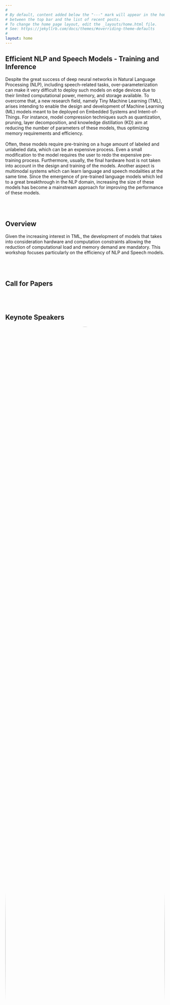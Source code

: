 ```yaml
---
#
# By default, content added below the "---" mark will appear in the home page
# between the top bar and the list of recent posts.
# To change the home page layout, edit the _layouts/home.html file.
# See: https://jekyllrb.com/docs/themes/#overriding-theme-defaults
#
layout: home
---
```


<!-- <img src="/images/deep.jpg"> -->
<h2 class="blackpar_title">Efficient NLP and Speech Models - Training and Inference</h2>
<p>

Despite the great success of deep neural networks in Natural Language Processing (NLP), including speech-related tasks, over-parameterization can make it very difficult to deploy such models on edge devices due to their limited computational power, memory, and storage available. To overcome that, a new research field, namely Tiny Machine Learning (TML), arises intending to enable the design and development of Machine Learning (ML) models meant to be deployed on Embedded Systems and Intent-of-Things. For instance, model compression techniques such as quantization, pruning, layer decomposition, and knowledge distillation (KD) aim at reducing the number of parameters of these models, thus optimizing memory requirements and efficiency.
<br><br>
Often, these models require pre-training on a huge amount of labeled and unlabeled data, which can be an expensive process. Even a small modification to the model requires the user to redo the expensive pre-training process. Furthermore, usually, the final hardware host is not taken into account in the design and training of the models. Another aspect is multimodal systems which can learn language and speech modalities at the same time. Since the emergence of pre-trained language models which led to a great breakthrough in the NLP domain, increasing the size of these models has become a mainstream approach for improving the performance of these models.


<!--	
The workshop will take place on <span class="blackhighlighted">DATE, 2021</span>. 
Due to the pandemic, the workshop will be <span class="blackhighlighted">VIRTUAL</span>. More details will be provided soon. 

Note that to attend the event, a registration on the ICLR website is required. All workshop events (except Poster session and open discussion) can be followed using the ICLR link or use the zoom link by clicking on “join zoom” on the ICLR link. For the Poster session participants should une the Gather.town link. Note that papers id can be found on Accepter papers section.
</p>
<br>
-->
<br><br>
<h2 class="blackpar_title" id="Overview">Overview</h2>
<p>
Given the increasing interest in TML, the development of models that takes into consideration hardware and computation constraints allowing the reduction of computational load and memory demand are mandatory. This workshop focuses particularly on the efficiency of NLP and Speech models.
</p>
<br><br>

<!-- Call for Papers -->
<h2 class="blackpar_title" id="Call for Papers">Call for Papers</h2>

<br><br>
<!--Keynote Spearkers-->
<h2 class="blackpar_title" id="keynotes">Keynote Speakers</h2>
<div class="row">
	<div class="card column">
	  <img src="/images/boxing.jpg" alt="Boxing Chen" style="width:100%; border-radius:50%;">
	  <div class="container">
		<center>
		<h4>
			<b>X.<br>Boxing Chen</b>
			<br>
			Alibaba
		</h4>
		</center>
	  </div>
	</div>
	<div class="card column">
	  <img src="/images/xinjiang.jpg" alt="Xin Jiang" style="width:100%; border-radius:50%;">
	  <div class="container">
		<center>
		<h4>
			<b>Dr.<br>Xin Jiang</b>
			<br>
			Huawei
		</h4>
		</center>
	  </div>
	</div>
	<div class="card column">
	  <img src="/images/norouzi.jpg" alt="Mohammad Norouzi" style="width:100%; border-radius:50%;">
	  <div class="container">
		<center>
		<h4>
			<b>Dr.<br>Mohammad Norouzi</b>
			<br>
			Google Brain
		</h4>
		</center>
	  </div>
	</div>
	<div class="card column">
	  <img src="/images/zettlemoyer.jpg" alt="Luke Zettlemoyer" style="width:100%; border-radius:50%;">
	  <div class="container">
		<center>
		<h4>
			<b>X.<br>Luke Zettlemoyer</b>
			<br>
			University of Washington and Facebook
		</h4>
		</center>
	  </div>
	</div>
</div>
<div class="row">
	<div class="card column">
	  <img src="/images/sameer_singh.jpg" alt="Saneer Singh" style="width:100%; border-radius:50%;">
	  <div class="container">
		<center>
		<h4>
			<b>Prof.<br>Saneer Singh</b>
			<br>
			University of California
		</h4>
		</center>
	  </div>
	</div>
	<div class="card column">
	  <img src="/images/xu_sun.jpg" alt="Xu Sun" style="width:100%; border-radius:50%;">
	  <div class="container">
		<center>
		<h4>
			<b>Dr.<br>Xu Sun</b>
			<br>
			Peking University
		</h4>
		</center>
	  </div>
	</div>
	<div class="card column">
	  <img src="/images/kevin.jpg" alt="Kevin Duh" style="width:100%; border-radius:50%;">
	  <div class="container">
		<center>
		<h4>
			<b>Prof.<br>Kevin Duh</b>
			<br>
			Johns Hopkins University
		</h4>
		</center>
	  </div>
	</div>	
	<div class="card column">
	  <img src="/images/danqi_2019.jpg" alt="Danqi Chen" style="width:100%; border-radius:50%;">
	  <div class="container">
		<center>
		<h4>
			<b>X.<br>Danqi Chen</b>
			<br>
			Assistant professor, Princeton University
		</h4>
		</center>
	  </div>
	</div>	
</div>

<br> <br>
<!-- Organizers -->
<h2 class="blackpar_title" id="Organizers">Organizers</h2>
<div class="row">
	<div class="card column" style="margin-left:13%;">
	  <img src="/images/Mehdi_Rezagholizadeh.jpg" alt="Mehdi Rezagholizadeh" style="width:100%; border-radius:50%;">
	  <div class="container" >
		<center>
		<h4>
			<b>Mehdi Rezagholizadeh</b>
			<br>
			Huawei
		</h4>
		</center>
	  </div>
	</div>
	<div class="card column">
	  <img src="/images/lili_mou.jpg" alt="Lili Mou" style="width:100%; border-radius:50%;">
	  <div class="container">
		<center>
		<h4>
			<b>Prof.<br>Lili Mou</b>
			<br>
			U Alberta
		</h4>
		</center>
	  </div>
	</div>
	<div class="card column" >
	  <img src="/images/pascal_poupart.jpg" alt="Pascal Poupart" style="width:100%; border-radius:50%;">
	  <div class="container">
		<center>
		<h4>
			<b>Prof.<br>Pascal Poupart</b>
			<br>
			U Waterloo
		</h4>
		</center>
	  </div>
	</div>
</div>
<div class="row">
	<div class="card column" style="margin-left:13%;">
	  <img src="/images/ali_ghodsi.jpg" alt="Ali Ghodsi" style="width:100%; border-radius:50%;">
	  <div class="container">
		<center>
		<h4>
			<b>Prof.<br>Ali Ghodsi</b>
			<br>
			U Waterloo
		</h4>
		</center>
	  </div>
	</div>
	<div class="card column">
	  <img src="/images/qun_liu.png" alt="Qun Liu" style="width:100%; border-radius:50%;">
	  <div class="container">
		<center>
		<h4>
			<b>Prof.<br>Qun Liu</b>
			<br>
			Dublin University, Huawei
		</h4>
		</center>
	  </div>
	</div>
	<div class="card column">
	  <img src="/images/wei_xu.png" alt="Wei Xu" style="width:100%; border-radius:50%;">
	  <div class="container">
		<center>
		<h4>
			<b>Prof.<br>Wei Xu</b>
			<br>
			Georgia Tech
		</h4>
		</center>
	  </div>
	</div>
</div>

<br><br>
<!-- Technical Committee -->
<h2 class="blackpar_title" id="Technical Committee">Technical Committee</h2>

